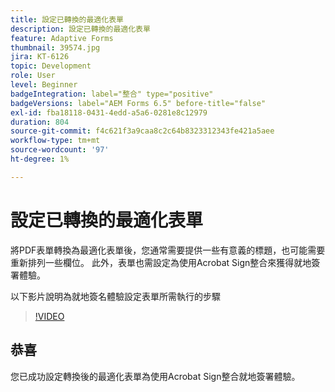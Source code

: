 ```yaml
---
title: 設定已轉換的最適化表單
description: 設定已轉換的最適化表單
feature: Adaptive Forms
thumbnail: 39574.jpg
jira: KT-6126
topic: Development
role: User
level: Beginner
badgeIntegration: label="整合" type="positive"
badgeVersions: label="AEM Forms 6.5" before-title="false"
exl-id: fba18118-0431-4edd-a5a6-0281e8c12979
duration: 804
source-git-commit: f4c621f3a9caa8c2c64b8323312343fe421a5aee
workflow-type: tm+mt
source-wordcount: '97'
ht-degree: 1%

---
```


# 設定已轉換的最適化表單

將PDF表單轉換為最適化表單後，您通常需要提供一些有意義的標題，也可能需要重新排列一些欄位。 此外，表單也需設定為使用Acrobat Sign整合來獲得就地簽署體驗。

以下影片說明為就地簽名體驗設定表單所需執行的步驟

>[!VIDEO](https://video.tv.adobe.com/v/39574?quality=12&learn=on)

## 恭喜

您已成功設定轉換後的最適化表單為使用Acrobat Sign整合就地簽署體驗。

